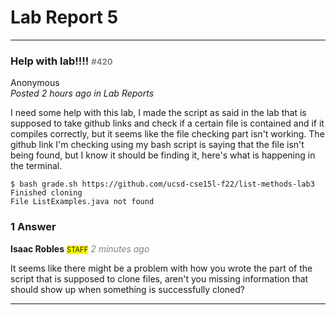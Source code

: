 # Lab Report 5 #

---


### Help with lab!!!! <span style="color:gray; font-size:small;">#420</span> ###

Anonymous  
*Posted 2 hours ago in Lab Reports*

I need some help with this lab, I made the script as said in the lab that is supposed to take github links and check if a certain file is contained and if it compiles correctly, but it seems like the file checking part isn't working. The github link I'm checking using my bash script is saying that the file isn't being found, but I know it should be finding it, here's what is happening in the terminal.

```
$ bash grade.sh https://github.com/ucsd-cse15l-f22/list-methods-lab3
Finished cloning
File ListExamples.java not found
```

### 1 Answer ###
**Isaac Robles** <span style="background-color: yellow; font-size: 80%;">STAFF</span>
<span style="color: gray; font-style: italic;">2 minutes ago</span>

It seems like there might be a problem with how you wrote the part of the script that is supposed to clone files, aren't you missing information that should show up when something is successfully cloned?

---
